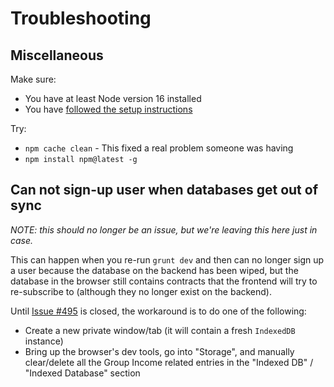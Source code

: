 # Troubleshooting

## Miscellaneous

Make sure:

- You have at least Node version 16 installed
- You have [followed the setup instructions](https://github.com/okTurtles/group-income/blob/master/README.md#getting-started)

Try:

- `npm cache clean` - This fixed a real problem someone was having
- `npm install npm@latest -g`

## Can not sign-up user when databases get out of sync

*NOTE: this should no longer be an issue, but we're leaving this here just in case.*

This can happen when you re-run `grunt dev` and then can no longer sign up a user because the database on the backend has been wiped, but the database in the browser still contains contracts that the frontend will try to re-subscribe to (although they no longer exist on the backend).

Until [Issue #495](https://github.com/okTurtles/group-income/issues/495) is closed, the workaround is to do one of the following:

- Create a new private window/tab (it will contain a fresh `IndexedDB` instance)
- Bring up the browser's dev tools, go into "Storage", and manually clear/delete all the Group Income related entries in the "Indexed DB" / "Indexed Database" section
